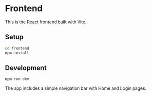 # Frontend

This is the React frontend built with Vite.

## Setup

```bash
cd frontend
npm install
```

## Development

```bash
npm run dev
```

The app includes a simple navigation bar with Home and Login pages.

